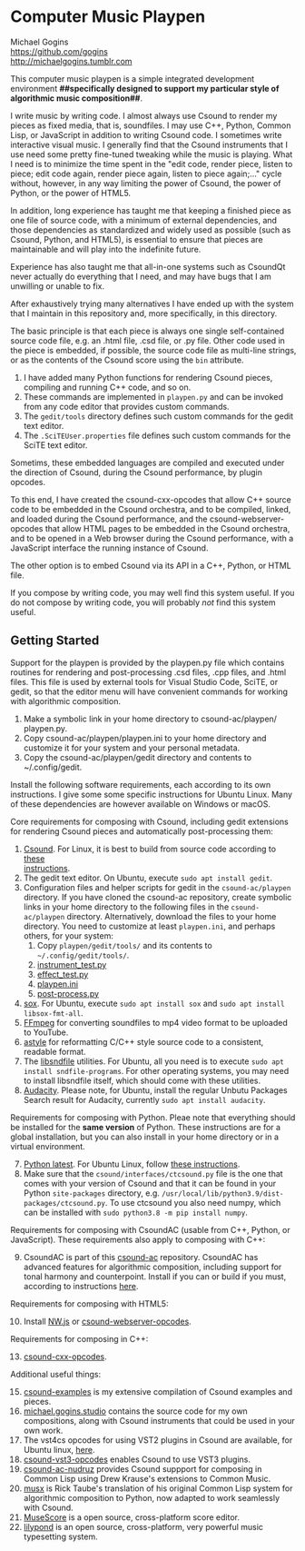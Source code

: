 # Computer Music Playpen

Michael Gogins<br>
https://github.com/gogins<br>
http://michaelgogins.tumblr.com

This computer music playpen is a simple integrated development environment 
__##specifically designed to support my particular style of algorithmic music 
composition##__.

I write music by writing code. I almost always use Csound to render my pieces 
as fixed media, that is, soundfiles. I may use C++, Python, Common Lisp, or 
JavaScript in addition to writing Csound code. I sometimes write interactive 
visual music. I generally find that the Csound instruments that I use need 
some pretty fine-tuned tweaking while the music is playing. What I need is to 
minimize the time spent in the "edit code, render piece, listen to piece; edit 
code again, render piece again, listen to piece again;..." cycle without, 
however, in any way limiting the power of Csound, the power of Python, or the 
power of HTML5.

In addition, long experience has taught me that keeping a finished piece as 
one file of source code, with a minimum of external dependencies, and those 
dependencies as standardized and widely used as possible (such as Csound, 
Python, and HTML5), is essential to ensure that pieces are maintainable and 
will play into the indefinite future. 

Experience has also taught me that all-in-one systems such as CsoundQt never 
actually do everything that I need, and may have bugs that I am unwilling or 
unable to fix. 

After exhaustively trying many alternatives I have ended up with the system 
that I maintain in this repository and, more specifically, in this directory.

The basic principle is that each piece is always one single self-contained 
source code file, e.g. an .html file, .csd file, or .py file. Other code used 
in the piece is embedded, if possible, the source code file as multi-line 
strings, or as the contents of the Csound score using the `bin` attribute.

1.  I have added many Python functions for rendering Csound pieces, compiling 
    and running C++ code, and so on.
2.  These commands are implemented in `playpen.py` and can be invoked from any 
    code editor that provides custom commands.
4.  The `gedit/tools` directory defines such custom commands for the gedit 
    text editor.
5.  The `.SciTEUser.properties` file defines such custom commands for the 
    SciTE text editor.

Sometims, these embedded languages are compiled and executed under the 
direction of Csound, during the Csound performance, by plugin opcodes.

To this end, I have created the csound-cxx-opcodes that allow C++ source 
code to be embedded in the Csound orchestra, and to be compiled, linked, 
and loaded during the Csound performance, and the csound-webserver-opcodes 
that allow HTML pages to be embedded in the Csound orchestra, and to be 
opened in a Web browser during the Csound performance, with a JavaScript 
interface the running instance of Csound.

The other option is to embed Csound via its API in a C++, Python, or HTML file.

If you compose by writing code, you may well find this system useful. If you 
do not compose by writing code, you will probably _not_ find this system 
useful.

## Getting Started

Support for the playpen is provided by the playpen.py file which contains 
routines for rendering and post-processing .csd files, .cpp files, and 
.html files. This file is used by external tools for Visual Studio Code, 
SciTE, or gedit, so that the editor menu will have convenient commands for 
working with algorithmic composition.

1.  Make a symbolic link in your home directory to csound-ac/playpen/
    playpen.py.
2.  Copy csound-ac/playpen/playpen.ini to your home directory and 
    customize it for your system and your personal metadata.
3.  Copy the csound-ac/playpen/gedit directory and contents to 
    ~/.config/gedit.
    
Install the following software requirements, each according to its own 
instructions. I give some some specific instructions for Ubuntu Linux. Many of 
these dependencies are however available on Windows or macOS.

Core requirements for composing with Csound, including gedit extensions for 
rendering Csound pieces and automatically post-processing them:

1.  [Csound](https://csound.com/download.html). For Linux, it is best to build 
    from source code according to [these  
    instructions](https://github.com/csound/csound/blob/develop/BUILD.md).
2.  The gedit text editor. On Ubuntu, execute `sudo apt install gedit`.
3.  Configuration files and helper scripts for gedit in the 
    `csound-ac/playpen` directory. If you have cloned the 
    csound-ac repository, create symbolic links in your home directory 
    to the following files in the `csound-ac/playpen` directory. 
    Alternatively, download the files to your home directory. You need to 
    customize at least `playpen.ini`, and perhaps others, for your system:
    1. Copy `playpen/gedit/tools/` and its contents to `~/.config/gedit/tools/`.
    2. [instrument_test.py](https://github.com/gogins/csound-ac/blob/develop/playpen/instrument_test.py)
    3. [effect_test.py](https://github.com/gogins/csound-ac/blob/develop/playpen/effect_test.py)
    4. [playpen.ini](https://github.com/gogins/csound-ac/blob/develop/playpen/playpen.ini)
    5. [post-process.py](https://github.com/gogins/csound-ac/blob/develop/playpen/post-process.py)
4.  [sox](http://sox.sourceforge.net/). For Ubuntu, execute 
    `sudo apt install sox` and `sudo apt install libsox-fmt-all`.
5.  [FFmpeg](https://ffmpeg.org/) for converting soundfiles to mp4 video format to be uploaded to YouTube.
5.  [astyle](http://astyle.sourceforge.net/) for reformatting C/C++ style source code to a consistent, readable format.
5.  The [libsndfile](http://www.mega-nerd.com/libsndfile/) utilities. For Ubuntu, all 
    you need is to execute `sudo apt install sndfile-programs`. For other 
    operating systems, you may need to install libsndfile itself, which should 
    come with these utilities.
6.  [Audacity](https://www.audacityteam.org/). Please note, for Ubuntu, 
    install the regular Unbutu Packages Search result for Audacity, currently 
    `sudo apt install audacity`.
    
Requirements for composing with Python. Pleae note that everything should be 
installed for the __same version__ of Python. These instructions are for a global 
installation, but you can also install in your home directory or in a virtual 
environment.

7.  [Python latest](https://www.python.org/downloads/). For Ubuntu Linux, 
    follow [these instructions](https://linuxize.com/post/how-to-install-python-3-9-on-ubuntu-20-04/).
8.  Make sure that the `csound/interfaces/ctcsound.py` file 
    is the one that comes with your version of Csound and that it can be found 
    in your Python `site-packages` directory, e.g. 
    `/usr/local/lib/python3.9/dist-packages/ctcsound.py`. To use ctcsound you 
    also need numpy, which can be installed with 
    `sudo python3.8 -m pip install numpy`.

Requirements for composing with CsoundAC (usable from C++, Python, or 
JavaScript). These requirements also apply to composing with C++:

9.  CsoundAC is part of this [csound-ac](https://github.com/gogins/csound-ac)
    repository. CsoundAC has advanced features for algorithmic composition, 
    including support for tonal harmony and counterpoint. Install if you can 
    or build if you must, according to instructions 
    [here](https://github.com/gogins/csound-ac).
    
Requirements for composing with HTML5:

10. Install [NW.js](https://nwjs.io/) or 
    [csound-webserver-opcodes](https://github.com/gogins/csound-webserver-opcodes).
    
Requirements for composing in C++:

13. [csound-cxx-opcodes](https://github.com/gogins/csound-cxx-opcodes).

Additional useful things:

15. [csound-examples](https://github.com/gogins/csound-vst3-opcodes) is my 
    extensive compilation of Csound examples and pieces.
16. [michael.gogins.studio](https://github.com/gogins/michael.gogins.studio) 
    contains the source code for my own compositions, along with Csound 
    instruments that could be used in your own work.
17. The vst4cs opcodes for using VST2 plugins in Csound are available, for 
    Ubuntu linux, [here](https://href.li/?https://drive.google.com/file/d/1mYHyjoD7RUrPpST3ISa9CsxIg5wTspXc/view?usp=sharing).
18. [csound-vst3-opcodes](https://github.com/gogins/csound-vst3-opcodes) 
    enables Csound to use VST3 plugins.
19. [csound-ac-nudruz](https://github.com/gogins/csound-ac-nudruz) 
    provides Csound suppport for composing in 
    Common Lisp using Drew Krause's extensions to Common Music.
20. [musx](https://github.com/musx-admin/musx) is Rick Taube's translation of 
    his original Common Lisp system for algorithmic composition to Python, now 
    adapted to work seamlessly with Csound.
21. [MuseScore](https://musescore.org/en) is a open source, cross-platform 
    score editor.
22. [lilypond](http://lilypond.org/) is an open source, cross-platform, very 
    powerful music typesetting system.

